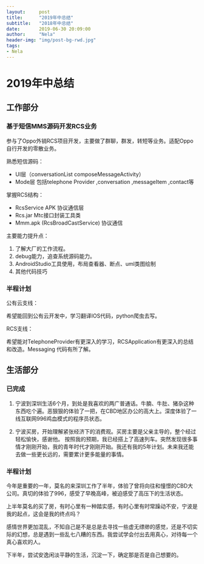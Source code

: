 ```yaml
---
layout:     post
title:      "2019年中总结"
subtitle:   "2018年中总结"
date:       2019-06-30 20:09:00
author:     "Nela"
header-img: "img/post-bg-rwd.jpg"
tags:
- Nela
---
```


# 2019年中总结

## 工作部分

### 基于短信MMS源码开发RCS业务

参与了Oppo外销RCS项目开发，主要做了群聊，群发，转短等业务。适配Oppo自行开发的零散业务。

熟悉短信源码：

- UI层（conversationList composeMessageActivity）
- Mode层 包括telephone Provider ,conversation ,messageItem ,contact等

掌握RCS结构：
- RcsService APK 协议通信层
- Rcs.jar  Mtc接口封装工具类
- Mmm.apk (RcsBroadCastService) 协议通信 

主要能力提升点：

1. 了解大厂的工作流程。
2. debug能力，追查系统源码能力。
3. AndroidStudio工具使用，布局查看器、断点、uml类图绘制
4. 其他代码技巧

### 半程计划

公有云支线：

希望能回到公有云开发中，学习翻译IOS代码，python爬虫去写。

RCS支线：

希望能对TelephoneProvider有更深入的学习，RCSApplication有更深入的总结和改造。Messaging 代码有所了解。


## 生活部分

### 已完成

1. 宁波到深圳生活6个月，到处是我喜欢的两广普通话。牛腩、牛肚、猪杂这种东西吃个遍。恶狠狠的体验了一把，在CBD地区办公的高大上。深度体验了一线互联网996鸡血模式的程序员状态。

2. 宁波买房，开始理解紧张经济下的消费观。买房主要是父亲主导的，整个经过轻松愉快，感谢他。
按照我的预期，我已经搭上了高速列车。突然发现很多事情才刚刚开始，我的青年时代才刚刚开始。我还有我的5年计划。未来我还能去做一些更长远的，需要累计更多能量的事情。
 

### 半程计划

今年是重要的一年，莫名的来深圳工作了半年，体验了曾将向往和憧憬的CBD大公司。真切的体验了996，感受了早晚高峰，被迫感受了高压下的生活状态。

上半年莫名的买了房，有时心里有一种踏实感，有时心里有时常躁动不安，宁波是我的起点，这会是我的终点吗？

感情世界更加混乱，不知自己是不是总是去寻找一些虚无缥缈的感觉，还是不切实际的幻想，总是遇到一些乱七八糟的东西。我尝试学会付出去用真心，对待每一个真心喜欢的人。

下半年，尝试安逸闲淡平静的生活，沉淀一下，确定那是否是自己想要的。